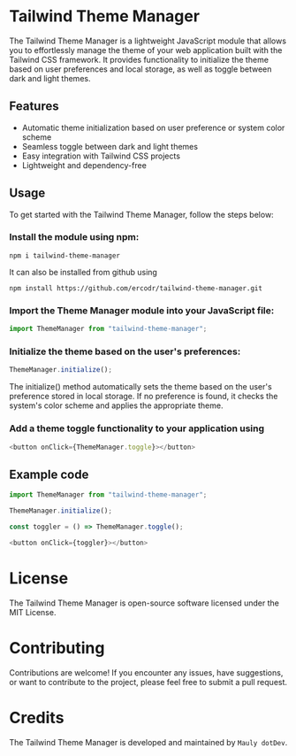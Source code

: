 # Tailwind Theme Manager

The Tailwind Theme Manager is a lightweight JavaScript module that allows you to effortlessly manage the theme of your web application built with the Tailwind CSS framework. It provides functionality to initialize the theme based on user preferences and local storage, as well as toggle between dark and light themes.

## Features

- Automatic theme initialization based on user preference or system color scheme
- Seamless toggle between dark and light themes
- Easy integration with Tailwind CSS projects
- Lightweight and dependency-free

## Usage

To get started with the Tailwind Theme Manager, follow the steps below:

### Install the module using npm:

```shell
npm i tailwind-theme-manager
```
It can also be installed from github using

```shell
npm install https://github.com/ercodr/tailwind-theme-manager.git
```

### Import the Theme Manager module into your JavaScript file:

```javascript
import ThemeManager from "tailwind-theme-manager";
```

### Initialize the theme based on the user's preferences:

```javascript
ThemeManager.initialize();
```

The initialize() method automatically sets the theme based on the user's preference stored in local storage. If no preference is found, it checks the system's color scheme and applies the appropriate theme.

### Add a theme toggle functionality to your application using
```javascript
<button onClick={ThemeManager.toggle}></button>
```

## Example code
```javascript
import ThemeManager from "tailwind-theme-manager";

ThemeManager.initialize();

const toggler = () => ThemeManager.toggle();

<button onClick={toggler}></button>
```

# License
The Tailwind Theme Manager is open-source software licensed under the MIT License.

# Contributing
Contributions are welcome! If you encounter any issues, have suggestions, or want to contribute to the project, please feel free to submit a pull request.

# Credits
The Tailwind Theme Manager is developed and maintained by `Mauly dotDev`.